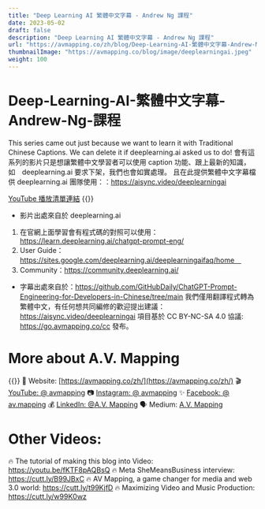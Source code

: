 ```yaml
---
title: "Deep Learning AI 繁體中文字幕 - Andrew Ng 課程"
date: 2023-05-02
draft: false
description: "Deep Learning AI 繁體中文字幕 - Andrew Ng 課程"
url: "https://avmapping.co/zh/blog/Deep-Learning-AI-繁體中文字幕-Andrew-Ng-課程/"
thumbnailImage: "https://avmapping.co/blog/image/deeplearningai.jpeg"
weight: 100
---
```


# Deep-Learning-AI-繁體中文字幕-Andrew-Ng-課程
This series came out just because we want to learn it with Traditional Chinese Captions. We can delete it if deeplearning.ai asked us to do! 
會有這系列的影片只是想讓繁體中文學習者可以使用 caption 功能、跟上最新的知識，如　deeplearning.ai 要求下架，我們也會如實處理。
且在此提供繁體中文字幕檔供 deeplearning.ai 團隊使用：：https://aisync.video/deeplearningai

[YouTube 播放清單連結](https://www.youtube.com/watch?v=IS_MQ745a_U&list=PL6gUVk0Kzav9IT24PAmG4myM3_3pkdBMQ&index=1)
{{<youtube id="IS_MQ745a_U">}}


- 影片出處來自於 deeplearning.ai 
1. 在官網上面學習會有程式碼的對照可以使用： https://learn.deeplearning.ai/chatgpt-prompt-eng/ 
2. User Guide：https://sites.google.com/deeplearning.ai/deeplearningaifaq/home　
3. Community：https://community.deeplearning.ai/

- 字幕出處來自於：https://github.com/GitHubDaily/ChatGPT-Prompt-Engineering-for-Developers-in-Chinese/tree/main 
我們僅用翻譯程式轉為繁體中文，有任何想共同編修的歡迎提出建議：https://aisync.video/deeplearningai
項目基於 CC BY-NC-SA 4.0 協議: https://go.avmapping.co/cc 發布。



# More about A.V. Mapping
{{<youtube id="inKMTvfwRbo">}}
🎵 Website: [https://avmapping.co/zh/](https://avmapping.co/zh/)
🎬 [YouTube: @ avmapping](https://www.youtube.com/@avmapping/)
📷 [Instagram: @ avmapping](https://instagram.com/avmapping/)
✨ [Facebook: @ av.mapping](https://facebook.com/av.mapping)
💰 [LinkedIn: @A.V. Mapping](https://www.linkedin.com/company/31023321)️
🗣️ Medium: [A.V. Mapping](https://avmapping.medium.com/)

# Other Videos:
🔥 The tutorial of making this blog into Video: https://youtu.be/fKTF8pAQBsQ
🔥 Meta SheMeansBusiness interview: https://cutt.ly/B99JBxC
🔥 AV Mapping, a game changer for media and web 3.0 world: https://cutt.ly/t99KjfD
🔥 Maximizing Video and Music Production: https://cutt.ly/w99K0wz
